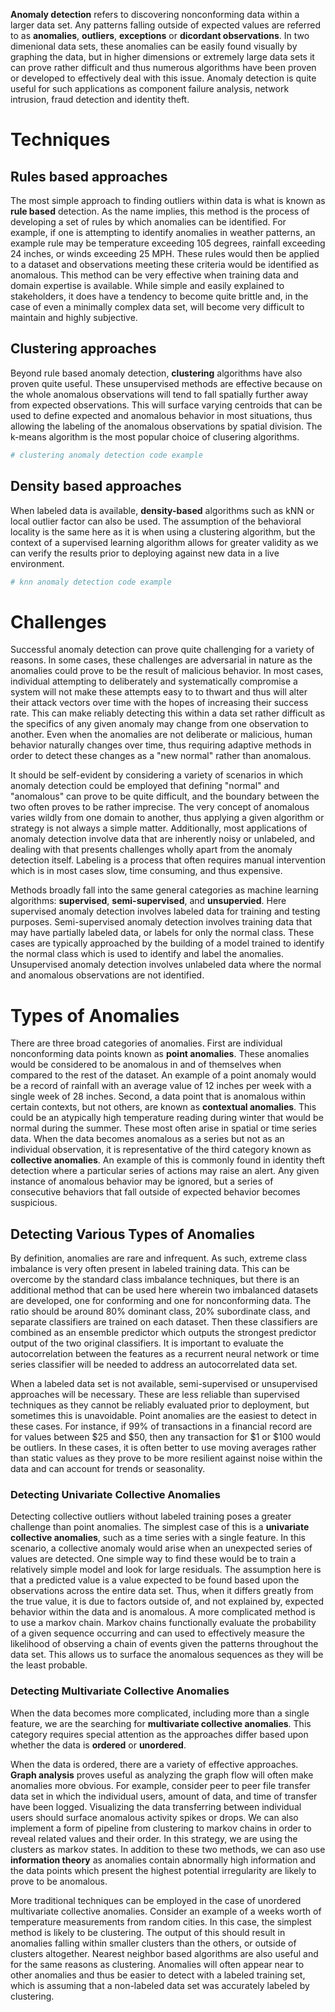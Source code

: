 __Anomaly detection__ refers to discovering nonconforming data within a larger data set. Any patterns falling outside of expected values are referred to as __anomalies__, __outliers__, __exceptions__ or __dicordant observations__. In two dimenional data sets, these anomalies can be easily found visually by graphing the data, but in higher dimensions or extremely large data sets it can prove rather difficult and thus numerous algorithms have been proven or developed to effectively deal with this issue. Anomaly detection is quite useful for such applications as component failure analysis, network intrusion, fraud detection and identity theft.

# Techniques

## Rules based approaches

The most simple approach to finding outliers within data is what is known as __rule based__ detection. As the name implies, this method is the process of developing a set of rules by which anomalies can be identified. For example, if one is attempting to identify anomalies in weather patterns, an example rule may be temperature exceeding 105 degrees, rainfall exceeding 24 inches, or winds exceeding 25 MPH. These rules would then be applied to a dataset and observations meeting these criteria would be identified as anomalous. This method can be very effective when training data and domain expertise is available. While simple and easily explained to stakeholders, it does have a tendency to become quite brittle and, in the case of even a minimally complex data set, will become very difficult to maintain and highly subjective.

## Clustering approaches

Beyond rule based anomaly detection, __clustering__ algorithms have also proven quite useful. These unsupervised methods are effective because on the whole anomalous observations will tend to fall spatially further away from expected observations. This will surface varying centroids that can be used to define expected and anomalous behavior in most situations, thus allowing the labeling of the anomalous observations by spatial division. The k-means algorithm is the most popular choice of clusering algorithms.

```python
# clustering anomaly detection code example 
```

## Density based approaches

When labeled data is available, __density-based__ algorithms such as kNN or local outlier factor can also be used. The assumption of the behavioral locality is the same here as it is when using a clustering algorithm, but the context of a supervised learning algorithm allows for greater validity as we can verify the results prior to deploying against new data in a live environment.

```python
# knn anomaly detection code example
```

# Challenges

Successful anomaly detection can prove quite challenging for a variety of reasons. In some cases, these challenges are adversarial in nature as the anomalies could prove to be the result of malicious behavior. In most cases, individual attempting to deliberately and systematically compromise a system will not make these attempts easy to to thwart and thus will alter their attack vectors over time with the hopes of increasing their success rate. This can make reliably detecting this within a data set rather difficult as the specifics of any given anomaly may change from one observation to another. Even when the anomalies are not deliberate or malicious, human behavior naturally changes over time, thus requiring adaptive methods in order to detect these changes as a "new normal" rather than anomalous.

It should be self-evident by considering a variety of scenarios in which anomaly detection could be employed that defining "normal" and "anomalous" can prove to be quite difficult, and the boundary between the two often proves to be rather imprecise. The very concept of anomalous varies wildly from one domain to another, thus applying a given algorithm or strategy is not always a simple matter. Additionally, most applications of anomaly detection involve data that are inherently noisy or unlabeled, and dealing with that presents challenges wholly apart from the anomaly detection itself. Labeling is a process that often requires manual intervention which is in most cases slow, time consuming, and thus expensive.

Methods broadly fall into the same general categories as machine learning algorithms: __supervised__, __semi-supervised__, and __unsupervied__. Here supervised anomaly detection involves labeled data for training and testing purposes. Semi-supervised anomaly detection involves training data that may have partially labeled data, or labels for only the normal class. These cases are typically approached by the building of a model trained to identify the normal class which is used to identify and label the anomalies. Unsupervised anomaly detection involves unlabeled data where the normal and anomalous observations are not identified.

# Types of Anomalies

There are three broad categories of anomalies. First are individual nonconforming data points known as __point anomalies__. These anomalies would be considered to be anomalous in and of themselves when compared to the rest of the dataset. An example of a point anomaly would be a record of rainfall with an average value of 12 inches per week with a single week of 28 inches. Second, a data point that is anomalous within certain contexts, but not others, are known as __contextual anomalies__. This could be an atypically high temperature reading during winter that would be normal during the summer. These most often arise in spatial or time series data. When the data becomes anomalous as a series but not as an individual observation, it is representative of the third category known as __collective anomalies__. An example of this is commonly found in identity theft detection where a particular series of actions may raise an alert. Any given instance of anomalous behavior may be ignored, but a series of consecutive behaviors that fall outside of expected behavior becomes suspicious.

## Detecting Various Types of Anomalies

By definition, anomalies are rare and infrequent. As such, extreme class imbalance is very often present in labeled training data. This can be overcome by the standard class imbalance techniques, but there is an additional method that can be used here wherein two imbalanced datasets are developed, one for conforming and one for nonconforming data. The ratio should be around 80% dominant class, 20% subordinate class, and separate classifiers are trained on each dataset. Then these classifiers are combined as an ensemble predictor which outputs the strongest predictor output of the two original classifiers. It is important to evaluate the autocorrelation between the features as a recurrent neural network or time series classifier will be needed to address an autocorrelated data set.

When a labeled data set is not available, semi-supervised or unsupervised approaches will be necessary. These are less reliable than supervised techniques as they cannot be reliably evaluated prior to deployment, but sometimes this is unavoidable. Point anomalies are the easiest to detect in these cases. For instance, if 99% of transactions in a financial record are for values between $25 and $50, then any transaction for $1 or $100 would be outliers. In these cases, it is often better to use moving averages rather than static values as they prove to be more resilient against noise within the data and can account for trends or seasonality.

### Detecting Univariate Collective Anomalies

Detecting collective outliers without labeled training poses a greater challenge than point anomalies. The simplest case of this is a __univariate collective anomalies__, such as a time series with a single feature. In this scenario, a collective anomaly would arise when an unexpected series of values are detected. One simple way to find these would be to train a relatively simple model and look for large residuals. The assumption here is that a predicted value is a value expected to be found based upon the observations across the entire data set. Thus, when it differs greatly from the true value, it is due to factors outside of, and not explained by, expected behavior within the data and is anomalous. A more complicated method is to use a markov chain. Markov chains functionally evaluate the probability of a given sequence occurring and can used to effectively measure the likelihood of observing a chain of events given the patterns throughout the data set. This allows us to surface the anomalous sequences as they will be the least probable.

### Detecting Multivariate Collective Anomalies

When the data becomes more complicated, including more than a single feature, we are the searching for __multivariate collective anomalies__. This category requires special attention as the approaches differ based upon whether the data is __ordered__ or __unordered__.

When the data is ordered, there are a variety of effective approaches. __Graph analysis__ proves useful as analyzing the graph flow will often make anomalies more obvious. For example, consider peer to peer file transfer data set in which the individual users, amount of data, and time of transfer have been logged. Visualizing the data transferring between individual users should surface anomalous activity spikes or drops. We can also implement a form of pipeline from clustering to markov chains in order to reveal related values and their order. In this strategy, we are using the clusters as markov states. In addition to these two methods, we can aso use __information theory__ as anomalies contain abnormally high information and the data points which present the highest potential irregularity are likely to prove to be anomalous. 

More traditional techniques can be employed in the case of unordered multivariate collective anomalies. Consider an example of a weeks worth of temperature measurements from random cities. In this case, the simplest method is likely to be clustering. The output of this should result in anomalies falling within smaller clusters than the others, or outside of clusters altogether. Nearest neighbor based algorithms are also useful and for the same reasons as clustering. Anomalies will often appear near to other anomalies and thus be easier to detect with a labeled training set, which is assuming that a non-labeled data set was accurately labeled by clustering.
